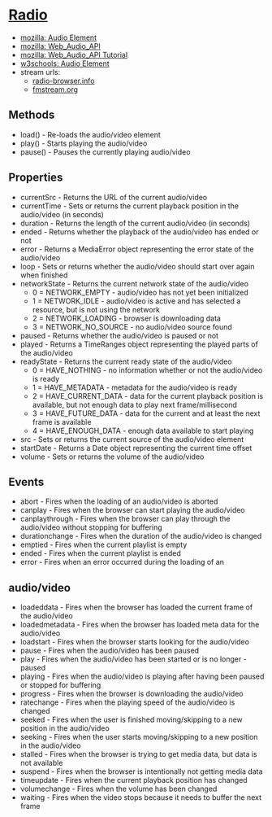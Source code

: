 # [Radio](https://currentflow.github.io/radio/)

- [mozilla: Audio Element](https://developer.mozilla.org/en-US/docs/Web/HTML/Element/audio)
- [mozilla: Web_Audio_API](https://developer.mozilla.org/en-US/docs/Web/API/Web_Audio_API)
- [mozilla: Web_Audio_API Tutorial](https://developer.mozilla.org/en-US/docs/Web/API/Web_Audio_API/Using_Web_Audio_API)
- [w3schools: Audio Element](https://www.w3schools.com/tags/ref_av_dom.asp)  
- stream urls:
  - [radio-browser.info](https://www.radio-browser.info)
  - [fmstream.org](https://fmstream.org)

## Methods
- load() - 	Re-loads the audio/video element
- play() - 	Starts playing the audio/video
- pause() - 	Pauses the currently playing audio/video

## Properties
- currentSrc -	Returns the URL of the current audio/video
- currentTime - 	Sets or returns the current playback position in the audio/video (in seconds)
- duration - 	Returns the length of the current audio/video (in seconds)
- ended - 	Returns whether the playback of the audio/video has ended or not
- error - 	Returns a MediaError object representing the error state of the audio/video
- loop - 	Sets or returns whether the audio/video should start over again when finished
- networkState - 	Returns the current network state of the audio/video
  -  0 = NETWORK_EMPTY - audio/video has not yet been initialized
  -  1 = NETWORK_IDLE - audio/video is active and has selected a resource, but is not using the network
  -  2 = NETWORK_LOADING - browser is downloading data
  -  3 = NETWORK_NO_SOURCE - no audio/video source found
- paused - 	Returns whether the audio/video is paused or not
- played - 	Returns a TimeRanges object representing the played parts of the audio/video
- readyState - 	Returns the current ready state of the audio/video
  -  0 = HAVE_NOTHING - no information whether or not the audio/video is ready
  -  1 = HAVE_METADATA - metadata for the audio/video is ready
  -  2 = HAVE_CURRENT_DATA - data for the current playback position is available, but not enough data to play next frame/millisecond
  -  3 = HAVE_FUTURE_DATA - data for the current and at least the next frame is available
  -  4 = HAVE_ENOUGH_DATA - enough data available to start playing
- src - 	Sets or returns the current source of the audio/video element
- startDate - 	Returns a Date object representing the current time offset
- volume - 	Sets or returns the volume of the audio/video

## Events
- abort - 	Fires when the loading of an audio/video is aborted
- canplay - 	Fires when the browser can start playing the audio/video
- canplaythrough - 	Fires when the browser can play through the audio/video without stopping for buffering
- durationchange - 	Fires when the duration of the audio/video is changed
- emptied - 	Fires when the current playlist is empty
- ended - 	Fires when the current playlist is ended
- error - 	Fires when an error occurred during the loading of an 

## audio/video
- loadeddata - 	Fires when the browser has loaded the current frame of the audio/video
- loadedmetadata - 	Fires when the browser has loaded meta data for the audio/video
- loadstart - 	Fires when the browser starts looking for the audio/video
- pause - 	Fires when the audio/video has been paused
- play - 	Fires when the audio/video has been started or is no longer - paused
- playing - 	Fires when the audio/video is playing after having been paused or stopped for buffering
- progress - 	Fires when the browser is downloading the audio/video
- ratechange - 	Fires when the playing speed of the audio/video is changed
- seeked - 	Fires when the user is finished moving/skipping to a new position in the audio/video
- seeking - 	Fires when the user starts moving/skipping to a new position in the audio/video
- stalled - 	Fires when the browser is trying to get media data, but data is not available
- suspend - 	Fires when the browser is intentionally not getting media data
- timeupdate - 	Fires when the current playback position has changed
- volumechange - 	Fires when the volume has been changed
- waiting - 	Fires when the video stops because it needs to buffer the next frame
